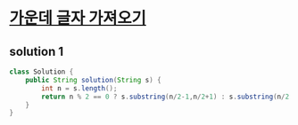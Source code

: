 # [가운데 글자 가져오기](https://school.programmers.co.kr/learn/courses/30/lessons/12903)

## solution 1

```java
class Solution {
    public String solution(String s) {
        int n = s.length();
        return n % 2 == 0 ? s.substring(n/2-1,n/2+1) : s.substring(n/2 , n/2+1);
    }
}
```